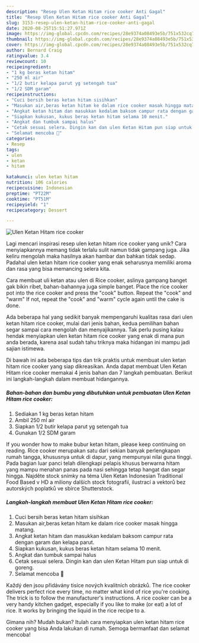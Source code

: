 ```yaml
---
description: "Resep Ulen Ketan Hitam rice cooker Anti Gagal"
title: "Resep Ulen Ketan Hitam rice cooker Anti Gagal"
slug: 3153-resep-ulen-ketan-hitam-rice-cooker-anti-gagal
date: 2020-08-25T15:51:27.971Z
image: https://img-global.cpcdn.com/recipes/28e9374a08493e5b/751x532cq70/ulen-ketan-hitam-rice-cooker-foto-resep-utama.jpg
thumbnail: https://img-global.cpcdn.com/recipes/28e9374a08493e5b/751x532cq70/ulen-ketan-hitam-rice-cooker-foto-resep-utama.jpg
cover: https://img-global.cpcdn.com/recipes/28e9374a08493e5b/751x532cq70/ulen-ketan-hitam-rice-cooker-foto-resep-utama.jpg
author: Bernard Craig
ratingvalue: 3.4
reviewcount: 10
recipeingredient:
- "1 kg beras ketan hitam"
- "250 ml air"
- "1/2 butir kelapa parut yg setengah tua"
- "1/2 SDM garam"
recipeinstructions:
- "Cuci bersih beras ketan hitam sisihkan"
- "Masukan air,beras ketan hitam ke dalam rice cooker masak hingga matang."
- "Angkat ketan hitam dan masukkan kedalam baksom campur rata dengan garam dan kelapa parut."
- "Siapkan kukusan, kukus beras ketan hitam selama 10 menit."
- "Angkat dan tumbuk sampai halus"
- "Cetak sesuai selera. Dingin kan dan ulen Ketan Hitam pun siap untuk di goreng."
- "Selamat mencoba 🤗"
categories:
- Resep
tags:
- ulen
- ketan
- hitam

katakunci: ulen ketan hitam 
nutrition: 106 calories
recipecuisine: Indonesian
preptime: "PT22M"
cooktime: "PT51M"
recipeyield: "1"
recipecategory: Dessert

---
```



![Ulen Ketan Hitam rice cooker](https://img-global.cpcdn.com/recipes/28e9374a08493e5b/751x532cq70/ulen-ketan-hitam-rice-cooker-foto-resep-utama.jpg)

Lagi mencari inspirasi resep ulen ketan hitam rice cooker yang unik? Cara menyiapkannya memang tidak terlalu sulit namun tidak gampang juga. Jika keliru mengolah maka hasilnya akan hambar dan bahkan tidak sedap. Padahal ulen ketan hitam rice cooker yang enak seharusnya memiliki aroma dan rasa yang bisa memancing selera kita.

Cara membuat uli ketan atau ulen di Rice cooker, aslinya gampang banget gak bikin ribet, bahan-bahannya juga simple banget. Place the rice cooker pot into the rice cooker and press the &#34;cook&#34; button. Repeat the &#34;cook&#34; and &#34;warm&#34; If not, repeat the &#34;cook&#34; and &#34;warm&#34; cycle again until the cake is done.

Ada beberapa hal yang sedikit banyak mempengaruhi kualitas rasa dari ulen ketan hitam rice cooker, mulai dari jenis bahan, kedua pemilihan bahan segar sampai cara mengolah dan menyajikannya. Tak perlu pusing kalau hendak menyiapkan ulen ketan hitam rice cooker yang enak di mana pun anda berada, karena asal sudah tahu triknya maka hidangan ini mampu jadi sajian istimewa.


Di bawah ini ada beberapa tips dan trik praktis untuk membuat ulen ketan hitam rice cooker yang siap dikreasikan. Anda dapat membuat Ulen Ketan Hitam rice cooker memakai 4 jenis bahan dan 7 langkah pembuatan. Berikut ini langkah-langkah dalam membuat hidangannya.

<!--inarticleads1-->

##### Bahan-bahan dan bumbu yang dibutuhkan untuk pembuatan Ulen Ketan Hitam rice cooker:

1. Sediakan 1 kg beras ketan hitam
1. Ambil 250 ml air
1. Siapkan 1/2 butir kelapa parut yg setengah tua
1. Gunakan 1/2 SDM garam


If you wonder how to make bubur ketan hitam, please keep continuing on reading. Rice cooker merupakan satu dari sekian banyak perlengkapan rumah tangga, khususnya untuk di dapur, yang mempunyai nilai guna tinggi. Pada bagian luar panci telah dilengkapi pelapis khusus berwarna hitam yang mampu menahan panas pada nasi sehingga tetap hangat dan segar hingga. Najděte stock snímky na téma Ulen Ketan Indonesian Traditional Food Based v HD a miliony dalších stock fotografií, ilustrací a vektorů bez autorských poplatků ve sbírce Shutterstock. 

<!--inarticleads2-->

##### Langkah-langkah membuat Ulen Ketan Hitam rice cooker:

1. Cuci bersih beras ketan hitam sisihkan
1. Masukan air,beras ketan hitam ke dalam rice cooker masak hingga matang.
1. Angkat ketan hitam dan masukkan kedalam baksom campur rata dengan garam dan kelapa parut.
1. Siapkan kukusan, kukus beras ketan hitam selama 10 menit.
1. Angkat dan tumbuk sampai halus
1. Cetak sesuai selera. Dingin kan dan ulen Ketan Hitam pun siap untuk di goreng.
1. Selamat mencoba 🤗


Každý den jsou přidávány tisíce nových kvalitních obrázků. The rice cooker delivers perfect rice every time, no matter what kind of rice you&#39;re cooking. The trick is to follow the manufacturer&#39;s instructions. A rice cooker can be a very handy kitchen gadget, especially if you like to make (or eat) a lot of rice. It works by bringing the liquid in the rice recipe to a. 

Gimana nih? Mudah bukan? Itulah cara menyiapkan ulen ketan hitam rice cooker yang bisa Anda lakukan di rumah. Semoga bermanfaat dan selamat mencoba!
